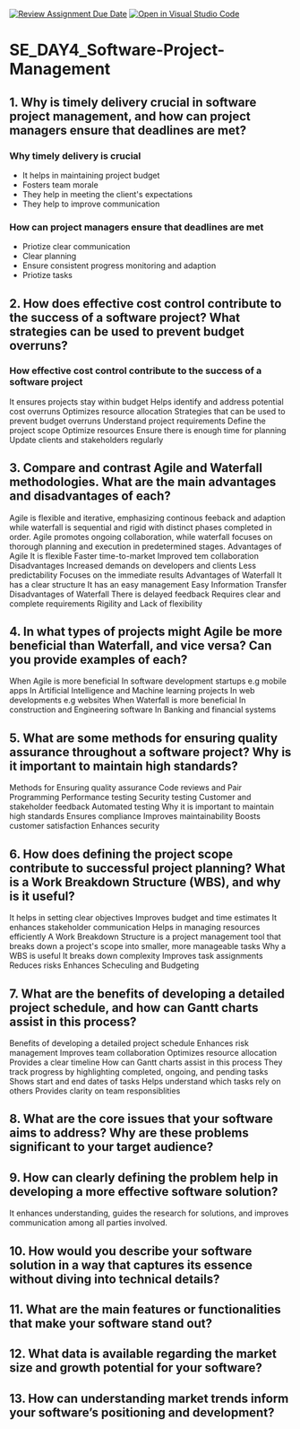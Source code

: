 [![Review Assignment Due Date](https://classroom.github.com/assets/deadline-readme-button-22041afd0340ce965d47ae6ef1cefeee28c7c493a6346c4f15d667ab976d596c.svg)](https://classroom.github.com/a/9pw6JKcu)
[![Open in Visual Studio Code](https://classroom.github.com/assets/open-in-vscode-2e0aaae1b6195c2367325f4f02e2d04e9abb55f0b24a779b69b11b9e10269abc.svg)](https://classroom.github.com/online_ide?assignment_repo_id=18751158&assignment_repo_type=AssignmentRepo)
# SE_DAY4_Software-Project-Management
## 1. Why is timely delivery crucial in software project management, and how can project managers ensure that deadlines are met?
### Why timely delivery is crucial
* It helps in maintaining project budget
* Fosters team morale
* They help in meeting the client's expectations
* They help to improve communication
### How can project managers ensure that deadlines are met
* Priotize clear communication
* Clear planning
* Ensure consistent progress monitoring and adaption
* Priotize tasks
## 2. How does effective cost control contribute to the success of a software project? What strategies can be used to prevent budget overruns?
### How effective cost control contribute to the success of a software project
It ensures projects stay within budget
Helps identify and address potential cost overruns
Optimizes resource allocation
Strategies that can be used to prevent budget overruns
Understand project requirements
Define the project scope
Optimize resources 
Ensure there is enough time for planning
Update clients and stakeholders regularly
## 3. Compare and contrast Agile and Waterfall methodologies. What are the main advantages and disadvantages of each?
Agile is flexible and iterative, emphasizing continous feeback and adaption while waterfall is sequential and rigid with distinct phases completed in order.
Agile promotes ongoing collaboration, while waterfall focuses on thorough planning and execution in predetermined stages.
Advantages of Agile
It is flexible
Faster time-to-market
Improved tem collaboration
Disadvantages
Increased demands on developers and clients
Less predictability
Focuses on the immediate results
Advantages of Waterfall
It has a clear structure 
It has an easy management
Easy Information Transfer
Disadvantages of Waterfall 
There is delayed feedback 
Requires clear and complete requirements 
Rigility and Lack of flexibility
## 4. In what types of projects might Agile be more beneficial than Waterfall, and vice versa? Can you provide examples of each?
When Agile is more beneficial
In software development startups e.g mobile apps
In Artificial Intelligence and Machine learning projects
In web developments e.g websites
When Waterfall is more beneficial
In construction and Engineering software
In Banking and financial systems
## 5. What are some methods for ensuring quality assurance throughout a software project? Why is it important to maintain high standards?
Methods for Ensuring quality assurance 
Code reviews and Pair Programming
Performance testing
Security testing
Customer and stakeholder feedback
Automated testing 
Why it is important to maintain high standards
Ensures compliance
Improves maintainability
Boosts customer satisfaction
Enhances security
## 6. How does defining the project scope contribute to successful project planning? What is a Work Breakdown Structure (WBS), and why is it useful?
It helps in setting clear objectives
Improves budget and time estimates
It enhances stakeholder communication
Helps in managing resources efficiently
A Work Breakdown Structure is a project management tool that breaks down a project's scope into smaller, more manageable tasks
Why a WBS is useful
It breaks down complexity
Improves task assignments
Reduces risks 
Enhances Scheculing and Budgeting
## 7. What are the benefits of developing a detailed project schedule, and how can Gantt charts assist in this process?
Benefits of developing a detailed project schedule
Enhances risk management
Improves team collaboration
Optimizes resource allocation
Provides a clear timeline
How can Gantt charts assist in this process
They track progress by highlighting completed, ongoing, and pending tasks
Shows start and end dates of tasks
Helps understand which tasks rely on others
Provides clarity on team responsiblities
## 8. What are the core issues that your software aims to address? Why are these problems significant to your target audience?
## 9. How can clearly defining the problem help in developing a more effective software solution?
It enhances understanding, guides the research for solutions, and improves communication among all parties involved.
## 10. How would you describe your software solution in a way that captures its essence without diving into technical details?

## 11. What are the main features or functionalities that make your software stand out?
## 12. What data is available regarding the market size and growth potential for your software?
## 13. How can understanding market trends inform your software’s positioning and development?
